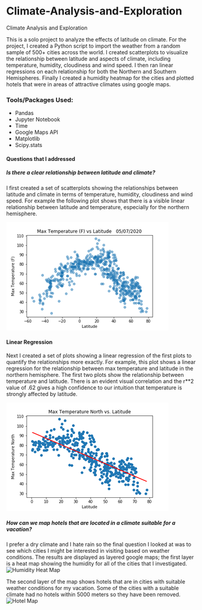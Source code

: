 # Climate-Analysis-and-Exploration
Climate Analysis and Exploration

This is a solo project to analyze the effects of latitude on climate. For the project, I created a Python script to import the weather from a random sample of 500+ cities across the world. I created scatterplots to visualize the relationship between latitude and aspects of climate, including temperature, humidity, cloudiness and wind speed.
I then ran linear regressions on each relationship for both the Northern and Southern Hemispheres.
Finally I created a humidity heatmap for the cities and plotted hotels that were in areas of attractive climates using google maps.
### Tools/Packages Used:
* Pandas
* Jupyter Notebook
* Time
* Google Maps API
* Matplotlib
* Scipy.stats

#### Questions that I addressed

##### Is there a clear relationship between latitude and climate?
I first created a set of scatterplots showing the relationships between latitude and climate in terms of temperature, humidity, cloudiness and wind speed. For example the following plot shows that there is a visible linear relationship between latitude and temperature, especially for the northern hemisphere.

![Temperature vs Latitude Plot](/output_data/Temp_Lat.png)
#### Linear Regression
Next I created a set of plots showing a linear regression of the first plots to quantify the relationships more exactly. For example, this plot shows a linear regression for the relationship between max temperature and latitude in the northern hemisphere. The first two plots show the relationship between temperature and latitude. There is an evident visual correlation and the r**2 value of .62 gives a high confidence to our intuition that temperature
is strongly affected by latitude.


![Linear regression](https://github.com/mateoias/Climate-Analysis-and-Exploration/blob/master/output_data/linear%20regression%20of%20Max%20Temperature%20North%20vs%20Latitude.png)

##### How can we map hotels that are located in a climate suitable for a vacation?

I prefer a dry climate and I hate rain so the final question I looked at was to see which cities I might be interested in visiting based on weather conditions. The results are displayed as layered google maps; the first layer is a heat map showing the humidity for all of the cities that I investigated.
![Humidity Heat Map](https://github.com/mateoias/Bootcamp-Work/blob/master/07_API/output_data/humidity_map.png  )

The second layer of the map shows hotels that are in cities with suitable weather conditions for my vacation. Some of the cities with a suitable climate had no hotels within 5000 meters so they have been removed.
![Hotel Map](https://github.com/mateoias/Bootcamp-Work/blob/master/07_API/output_data/Top_Hotels_Map.png )
